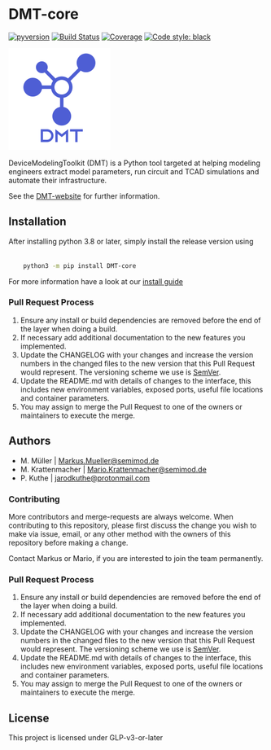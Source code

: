# DMT-core

[![pyversion](https://img.shields.io/badge/python->3.8-blue?logo=python)](https://docs.python.org/3.8/)
[![Build Status](https://gitlab.com/dmt-development/dmt/badges/master/pipeline.svg)](https://gitlab.com/dmt-development/dmt/-/pipelines)
[![Coverage](https://gitlab.com/dmt-development/dmt/-/jobs/artifacts/master/raw/badge_coverage.svg?job=coverage)](https://gitlab.com/dmt-development/dmt/-/jobs/artifacts/master/file/htmlcov/index.html?job=coverage)
[![Code style: black](https://img.shields.io/badge/code%20style-black-000000.svg)](https://github.com/psf/black)

<img src="doc/logo/DMT_Logo_wText.png" width="200">

DeviceModelingToolkit (DMT) is a Python tool targeted at helping modeling engineers extract model parameters, run circuit and TCAD simulations and automate their infrastructure.

See the [DMT-website](https://dmt-development.gitlab.io/dmt/index.html) for further information.

## Installation

After installing python 3.8 or later, simply install the release version using

```bash

    python3 -m pip install DMT-core

```

For more information have a look at our [install guide](https://dmt-development.gitlab.io/dmt-core/installation/install_dmt.html)

### Pull Request Process

1. Ensure any install or build dependencies are removed before the end of the layer when doing a build.
2. If necessary add additional documentation to the new features you implemented.
3. Update the CHANGELOG with your changes and increase the version numbers in the changed files to the new version that this Pull Request would represent. The versioning scheme we use is [SemVer](http://semver.org/).
4. Update the README.md with details of changes to the interface, this includes new environment variables, exposed ports, useful file locations and container parameters.
5. You may assign to merge the Pull Request to one of the owners or maintainers to execute the merge.

## Authors

- M. Müller | Markus.Mueller@semimod.de
- M. Krattenmacher | Mario.Krattenmacher@semimod.de
- P. Kuthe | jarodkuthe@protonmail.com

### Contributing

More contributors and merge-requests are always welcome. When contributing to this repository, please first discuss the change you wish to make via issue, email, or any other method with the owners of this repository before making a change.

Contact Markus or Mario, if you are interested to join the team permanently.

### Pull Request Process

1. Ensure any install or build dependencies are removed before the end of the layer when doing a build.
2. If necessary add additional documentation to the new features you implemented.
3. Update the CHANGELOG with your changes and increase the version numbers in the changed files to the new version that this Pull Request would represent. The versioning scheme we use is [SemVer](http://semver.org/).
4. Update the README.md with details of changes to the interface, this includes new environment variables, exposed ports, useful file locations and container parameters.
5. You may assign to merge the Pull Request to one of the owners or maintainers to execute the merge.

## License

This project is licensed under GLP-v3-or-later
